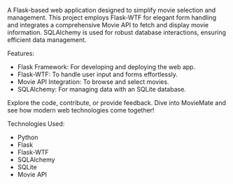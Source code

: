 A Flask-based web application designed to simplify movie selection and management. This project employs Flask-WTF for elegant form handling and integrates a comprehensive Movie API to fetch and display movie information. SQLAlchemy is used for robust database interactions, ensuring efficient data management.

Features:

- Flask Framework: For developing and deploying the web app.
- Flask-WTF: To handle user input and forms effortlessly.
- Movie API Integration: To browse and select movies.
- SQLAlchemy: For managing data with an SQLite database.
  
Explore the code, contribute, or provide feedback. Dive into MovieMate and see how modern web technologies come together!

Technologies Used:

- Python
- Flask
- Flask-WTF
- SQLAlchemy
- SQLite
- Movie API
